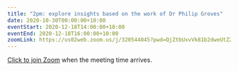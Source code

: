 ```yaml
---
title: "2pm: explore insights based on the work of Dr Philip Groves"
date: 2020-10-30T00:00:00+10:00
eventStart: 2020-12-18T14:00:00+10:00
eventEnd: 2020-12-18T16:00:00+10:00
zoomLink: https://us02web.zoom.us/j/320544045?pwd=QjZtbUxvVk81b2dweUtZZTE3ZE9IZz09
---
```


[Click to join Zoom](https://us02web.zoom.us/j/320544045?pwd=QjZtbUxvVk81b2dweUtZZTE3ZE9IZz09) when the meeting time arrives.